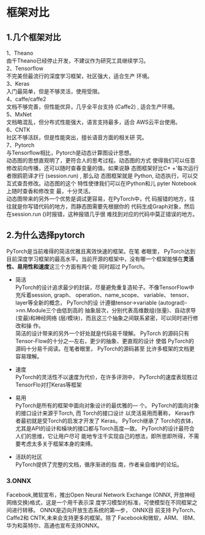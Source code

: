 
# 框架对比  
## 1.几个框架对比  
 1、Theano  
 由千Theano已经停止开发，不建议作为研究工具继续学习。  
 2、Tensorflow  
 不完美但最流行的深度学习框架，社区强大，适合生产 环境。  
 3、Keras  
 入门最简单，但是不够灵活，使用受限。  
 4、caffe/caffe2  
 文档不够完善，但性能优异，几乎全平台支持 (Caffe2) , 适合生产环境。  
 5、MxNet  
 文档略混乱，但分布式性能强大，语言支持最多，适合 AWS云平台使用。  
 6、CNTK   
 社区不够活跃，但是性能突出，擅长语音方面的相关研 究。  
 7、Pytorch  
 与Tensorflow相比，Pytorch是动态计算图设计思想。  
 动态图的思想直观明了，更符合人的思考过程。动态图的方式 使得我们可以任意修改前向传播，还可以随时查春变量的值。如果说静 态图框架好比C+ +'每次运行者限鸥箭译才行 (session.run) , 那么动 态图框架就是 Python, 动态执行，可以交互式查吾修改。动态图的这个 特性使律我们可以在IPython和儿 pyter Notebook上随时查香和修改变 最，十分灵活。  
 动态图带来的另外一个优势是调试更容易，在PyTorch中，代 码报错的地方，往往就是你写错代码的地方，而静态图需要先根据你的 代码生成Graph对象，然后在session.run ()时报错，这种报错几乎很
难找到对应的代码中莫正错误的地方。  
## 2.为什么选择pytorch  
PyTorch是当前难得的简洁优雅且离效快速的框架。在笔 者眼里， PyTorch达到目前深度学习框架的最高水平。当前开源的框架中，没有哪一个框架能够在**灵活性、易用性和速度**这三个方面有两个能 同时超过 PyTorch。   
* 简洁   
PyTorch的设计追求最少的封装，尽量避免重复造轮子。不像TensorFlow中充斥着session, graph、 operation、name_scope、 variable、 tensor、 layer等全新的概念， PyTorch的设 计遵循tensor->variable (autograd)->nn.Module三个由低到高的 抽象层次，分别代表高维数组(张量)、自动求导(变最)和神经网络
(层/模块)，而且这三个抽象之间联系紧密，可以同时进行修改和操
作。    
简洁的设计带来的另外一个好处就是代码易千理解。 PyTorch 的源码只有Tensor-Flow的十分之—左右，更少的抽象、更直观的设计 使倡 PyTorch的源码十分易千阅读。在笔者眼里， PyTorch的源码甚至 比许多框架的文档更容易理解。  

* 速度   
PyTorch的灵活性不以速度为代价，在许多评测中， PyTorch的速度表现胜过TensorFlo对打Keras等框架  
* 易用  
PyTorch是所有的框架中面向对象设计的最优雅的—
个。 PyTorch的面向对象的接口设计来源于Torch, 而 Torch的接口设计 以灵活易用而著称， Keras作者最初就是受Torch的启发才开发了 Keras。 PyTorch继承了 Torch的衣钵，尤其是API的设计和橾块的接口都与Torch高度—致。 PyTorch的设计最符合人们的思维，它让用户尽可 能地专注千实现自己的想法，即所思即所得，不需要考虑太多关于框架本身的束缚。  
* 活跃的社区   
PyTorch提供了完整的文档，循序渐进的指
南，作者亲自维护的论坛。  
### 3.ONNX  
Facebook,微软宣布，推出Open Neural Network
Exchange (ONNX, 开放神经网络交换)格式，这是一个用千表示深
度学习模型的标准，可使模型在不同框架之间进行转移。 ONNX是迈向开放生态系统的第—步， ONNX目 前支持 PyTorch、 Caffe2和 CNTK,未来会支持更多的框架。除了 Facebook和微软，ARM、 IBM、华为和英特尔、高通也宣布支持ONNX。  


